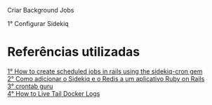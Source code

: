 Criar Background Jobs

1° Configurar Sidekiq

# Referências utilizadas
[1° How to create scheduled jobs in rails using the sidekiq-cron gem](https://medium.com/geekculture/how-to-create-scheduled-jobs-in-rails-using-sidekiq-cron-dc5dee27eae5)  
[2° Como adicionar o Sidekiq e o Redis a um aplicativo Ruby on Rails](https://www.digitalocean.com/community/tutorials/how-to-add-sidekiq-and-redis-to-a-ruby-on-rails-application-pt)  
[3° crontab guru](https://crontab.guru/every-5-minutes)  
[4° How to Live Tail Docker Logs](https://www.papertrail.com/solution/tips/how-to-live-tail-docker-logs/)  